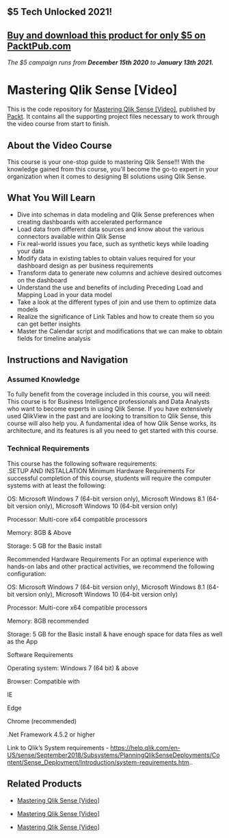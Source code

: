 ## $5 Tech Unlocked 2021!
[Buy and download this product for only $5 on PacktPub.com](https://www.packtpub.com/)
-----
*The $5 campaign         runs from __December 15th 2020__ to __January 13th 2021.__*

# Mastering Qlik Sense [Video]
This is the code repository for [Mastering Qlik Sense [Video]](https://www.packtpub.com/big-data-and-business-intelligence/mastering-qlik-sense-video?utm_source=github&utm_medium=repository&utm_campaign=9781789534528), published by [Packt](https://www.packtpub.com/?utm_source=github). It contains all the supporting project files necessary to work through the video course from start to finish.
## About the Video Course
This course is your one-stop guide to mastering Qlik Sense!!!
With the knowledge gained from this course, you'll become the go-to expert in your organization when it comes to designing BI solutions using Qlik Sense.

<H2>What You Will Learn</H2>
<DIV class=book-info-will-learn-text>
<UL>
<LI>Dive into schemas in data modeling and Qlik Sense preferences when creating dashboards with accelerated performance 
<LI>Load data from different data sources and know about the various connectors available within Qlik Sense 
<LI>Fix real-world issues you face, such as synthetic keys while loading your data 
<LI>Modify data in existing tables to obtain values required for your dashboard design as per business requirements 
<LI>Transform data to generate new columns and achieve desired outcomes on the dashboard 
<LI>Understand the use and benefits of including Preceding Load and Mapping Load in your data model 
<LI>Take a look at the different types of join and use them to optimize data models 
<LI>Realize the significance of Link Tables and how to create them so you can get better insights 
<LI>Master the Calendar script and modifications that we can make to obtain fields for timeline analysis </LI></UL></DIV>

## Instructions and Navigation
### Assumed Knowledge
To fully benefit from the coverage included in this course, you will need:<br/>
This course is for Business Intelligence professionals and Data Analysts who want to become experts in using Qlik Sense. If you have extensively used QlikView in the past and are looking to transition to Qlik Sense, this course will also help you. 
A fundamental idea of how Qlik Sense works, its architecture, and its features is all you need to get started with this course.
### Technical Requirements
This course has the following software requirements:<br/>
.SETUP AND INSTALLATION
Minimum Hardware Requirements
For successful completion of this course, students will require the computer systems with at least the following:


OS: Microsoft Windows 7 (64-bit version only), Microsoft Windows 8.1 (64-bit version only), Microsoft Windows 10 (64-bit version only)



Processor: Multi-core x64 compatible processors



Memory: 8GB & Above



Storage: 5 GB for the Basic install


Recommended Hardware Requirements
For an optimal experience with hands-on labs and other practical activities, we recommend the following configuration:


OS: Microsoft Windows 7 (64-bit version only), Microsoft Windows 8.1 (64-bit version only), Microsoft Windows 10 (64-bit version only)



Processor: Multi-core x64 compatible processors



Memory: 8GB  recommended



Storage: 5 GB for the Basic install & have enough space for data files as well as the App 


Software Requirements

Operating system: Windows 7 (64 bit) & above 



Browser: Compatible with 



IE 



Edge 



Chrome (recommended)



.Net Framework 4.5.2 or higher


Link to Qlik’s System requirements - https://help.qlik.com/en-US/sense/September2018/Subsystems/PlanningQlikSenseDeployments/Content/Sense_Deployment/Introduction/system-requirements.htm..

## Related Products
* [Mastering Qlik Sense [Video]](https://www.packtpub.com/big-data-and-business-intelligence/mastering-qlik-sense-video?utm_source=github&utm_medium=repository&utm_campaign=9781789534528)

* [Mastering Qlik Sense [Video]](https://www.packtpub.com/big-data-and-business-intelligence/mastering-qlik-sense-video?utm_source=github&utm_medium=repository&utm_campaign=9781789534528)

* [Mastering Qlik Sense [Video]](https://www.packtpub.com/big-data-and-business-intelligence/mastering-qlik-sense-video?utm_source=github&utm_medium=repository&utm_campaign=9781789534528)

